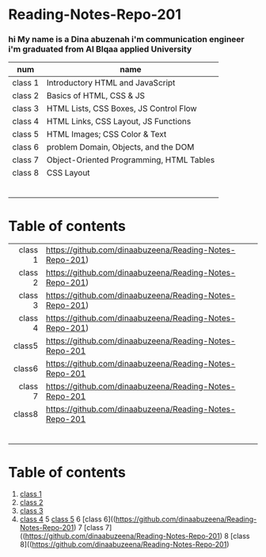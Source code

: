 # Reading-Notes-Repo-201


### hi My name is a Dina abuzenah i'm communication engineer i'm graduated from Al Blqaa applied University




|  num 	     | name                                                  	|
|---	       |---	                                                    |
|class 1     | Introductory HTML and JavaScript                      	|
|class 2 	   | 	Basics of HTML, CSS & JS                              |
|class 3     |   HTML Lists, CSS Boxes, JS Control Flow               |
|class 4     | HTML Links, CSS Layout, JS Functions  	                |
|class 5     | HTML Images; CSS Color & Text   	                      |
|class 6     |  problem Domain, Objects, and the DOM 	                                                    |
|class 7     |  Object-Oriented Programming, HTML Tables 	            |
| class 8    |   CSS Layout                                           |
|   	       |     	                                                  |
|   	       |   	                                                    |
|   	       |   	                                                    |
|      	     |   	                                                    |
|   	       |   	                                                    |
|   	       |   	                                                    |







# Table of contents

|          	|   	                                                      |
|--:	      |---	                                                      |
|class 1   	|https://github.com/dinaabuzeena/Reading-Notes-Repo-201)   	|
|class 2    |https://github.com/dinaabuzeena/Reading-Notes-Repo-201) 	  |
|class 3    | https://github.com/dinaabuzeena/Reading-Notes-Repo-201) 	|
|class 4    | https://github.com/dinaabuzeena/Reading-Notes-Repo-201)   |
|class5    	| https://github.com/dinaabuzeena/Reading-Notes-Repo-201    |
|class6    	|  https://github.com/dinaabuzeena/Reading-Notes-Repo-201   |
| class 7  	|  https://github.com/dinaabuzeena/Reading-Notes-Repo-201                                                         	|
|class8     |  https://github.com/dinaabuzeena/Reading-Notes-Repo-201                                                        	|
|         	|                                                         	|
|         	|                                                         	|
|          	|   	                                                      |
|   	      |   	                                                      |
|   	      |                                                         	|
|   	      |   	                                                      |




# Table of contents
1. [class 1](https://github.com/dinaabuzeena/Reading-Notes-Repo-201)
2. [class 2](https://github.com/dinaabuzeena/Reading-Notes-Repo-201)
3. [class 3](https://github.com/dinaabuzeena/Reading-Notes-Repo-201)
4. [class 4](https://github.com/dinaabuzeena/Reading-Notes-Repo-201) 
5  [class 5](https://github.com/dinaabuzeena/Reading-Notes-Repo-201) 
6  [class 6]((https://github.com/dinaabuzeena/Reading-Notes-Repo-201)
7  [class 7]((https://github.com/dinaabuzeena/Reading-Notes-Repo-201)
8  [class 8]((https://github.com/dinaabuzeena/Reading-Notes-Repo-201)

